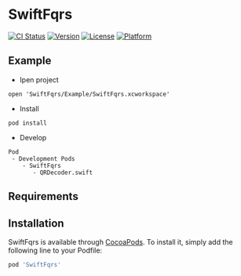 # SwiftFqrs

[![CI Status](https://img.shields.io/travis/prongbang/SwiftFqrs.svg?style=flat)](https://travis-ci.org/prongbang/SwiftFqrs)
[![Version](https://img.shields.io/cocoapods/v/SwiftFqrs.svg?style=flat)](https://cocoapods.org/pods/SwiftFqrs)
[![License](https://img.shields.io/cocoapods/l/SwiftFqrs.svg?style=flat)](https://cocoapods.org/pods/SwiftFqrs)
[![Platform](https://img.shields.io/cocoapods/p/SwiftFqrs.svg?style=flat)](https://cocoapods.org/pods/SwiftFqrs)

## Example

- Ipen project

```shell
open 'SwiftFqrs/Example/SwiftFqrs.xcworkspace' 
```

- Install

```shell
pod install
```

- Develop

```shell
Pod
 - Development Pods
    - SwiftFqrs
       - QRDecoder.swift
```

## Requirements

## Installation

SwiftFqrs is available through [CocoaPods](https://cocoapods.org). To install
it, simply add the following line to your Podfile:

```ruby
pod 'SwiftFqrs'
```
